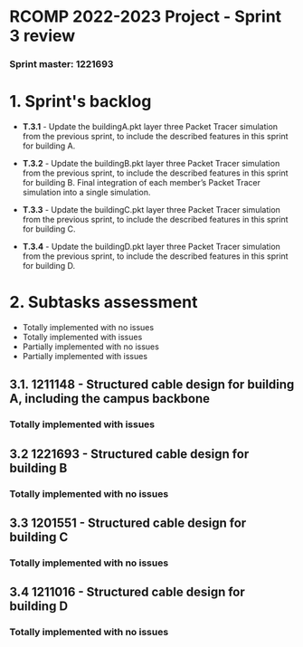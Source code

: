 RCOMP 2022-2023 Project - Sprint 3 review
=========================================
### Sprint master: 1221693 ###

# 1. Sprint's backlog #
* **T.3.1** - Update the buildingA.pkt layer three Packet Tracer simulation from the
previous sprint, to include the described features in this sprint for
building A.

* **T.3.2** - Update the buildingB.pkt layer three Packet Tracer simulation from the
previous sprint, to include the described features in this sprint for
building B.  Final integration of each member’s Packet Tracer simulation into a
single simulation.

* **T.3.3** - Update the buildingC.pkt layer three Packet Tracer simulation from the
previous sprint, to include the described features in this sprint for
building C.

* **T.3.4** - Update the buildingD.pkt layer three Packet Tracer simulation from the
previous sprint, to include the described features in this sprint for
building D.


# 2. Subtasks assessment #


* Totally implemented with no issues
* Totally implemented with issues
* Partially implemented with no issues
* Partially implemented with issues
## 3.1. 1211148 - Structured cable design for building A, including the campus backbone ##

### Totally implemented with issues ### 
## 3.2 1221693 - Structured cable design for building B ##
### Totally implemented with no issues ### 

## 3.3 1201551 - Structured cable design for building C ##
### Totally implemented with no issues ### 

## 3.4 1211016 - Structured cable design for building D ##
### Totally implemented with no issues ### 
